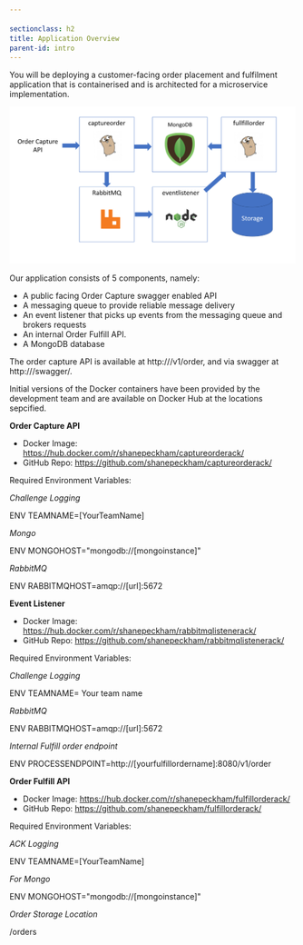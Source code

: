 ```yaml
---

sectionclass: h2
title: Application Overview
parent-id: intro
---
```



You will be deploying a customer-facing order placement and fulfilment application that is containerised and is architected for a microservice implementation.

![](media/302a7509f056cd57093c7a3de32dbb04.png)

Our application consists of 5 components, namely: 
* A public facing Order Capture swagger enabled API
* A messaging queue to provide reliable message delivery
* An event listener that picks up events from the messaging queue and brokers requests
* An internal Order Fulfill API.
* A MongoDB database

The order capture API is available at  http://<PublicEndpoint>/v1/order, and via swagger at http://<PublicEndpoint>/swagger/.

Initial versions of the Docker containers have been provided by the development team and are available on Docker Hub at the locations sepcified. 

**Order Capture API**
- Docker Image: <https://hub.docker.com/r/shanepeckham/captureorderack/>
- GitHub Repo: <https://github.com/shanepeckham/captureorderack/>

Required Environment Variables:

*Challenge Logging*

ENV TEAMNAME=[YourTeamName]

*Mongo*

ENV MONGOHOST="mongodb://[mongoinstance]"

*RabbitMQ*

ENV RABBITMQHOST=amqp://[url]:5672

**Event Listener**
- Docker Image: <https://hub.docker.com/r/shanepeckham/rabbitmqlistenerack/>
- GitHub Repo: <https://github.com/shanepeckham/rabbitmqlistenerack/> 

Required Environment Variables:

*Challenge Logging*

ENV TEAMNAME= Your team name

*RabbitMQ*

ENV RABBITMQHOST=amqp://[url]:5672

*Internal Fulfill order endpoint*

ENV PROCESSENDPOINT=http://[yourfulfillordername]:8080/v1/order

**Order Fulfill API**
- Docker Image: <https://hub.docker.com/r/shanepeckham/fulfillorderack/>
- GitHub Repo: <https://github.com/shanepeckham/fulfillorderack/>

Required Environment Variables:

*ACK Logging*

ENV TEAMNAME=[YourTeamName]

*For Mongo*

ENV MONGOHOST="mongodb://[mongoinstance]"

*Order Storage Location*

/orders
